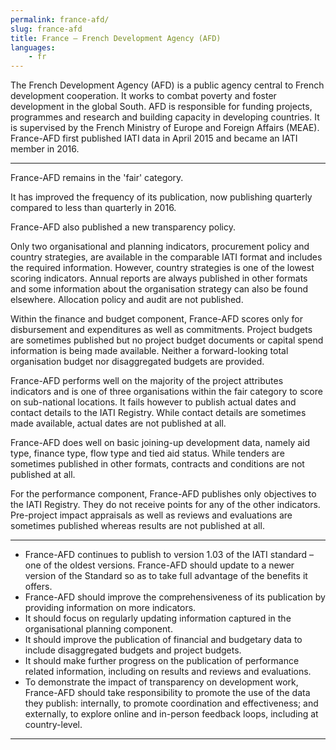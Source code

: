 ```yaml
---
permalink: france-afd/
slug: france-afd
title: France – French Development Agency (AFD)
languages:
    - fr
---
```


The French Development Agency (AFD) is a public agency central to French development cooperation. It works to combat poverty and foster development in the global South. AFD is responsible for funding projects, programmes and research and building capacity in developing countries. It is supervised by the French Ministry of Europe and Foreign Affairs (MEAE). France-AFD first published IATI data in April 2015 and became an IATI member in 2016.

---

France-AFD remains in the 'fair' category.

It has improved the frequency of its publication, now publishing quarterly compared to less than quarterly in 2016.

France-AFD also published a new transparency policy.

Only two organisational and planning indicators, procurement policy and country strategies, are available in the comparable IATI format and includes the required information. However, country strategies is one of the lowest scoring indicators. Annual reports are always published in other formats and some information about the organisation strategy can also be found elsewhere.  Allocation policy and audit are not published.

Within the finance and budget component, France-AFD scores only for disbursement and expenditures as well as commitments. Project budgets are sometimes published but no project budget documents or capital spend information is being made available. Neither a forward-looking total organisation budget nor disaggregated budgets are provided.

France-AFD performs well on the majority of the project attributes indicators and is one of three organisations within the fair category to score on sub-national locations. It fails however to publish actual dates and contact details to the IATI Registry. While contact details are sometimes made available, actual dates are not published at all.

France-AFD does well on basic joining-up development data, namely aid type, finance type, flow type and tied aid status. While tenders are sometimes published in other formats, contracts and conditions are not published at all.

For the performance component, France-AFD publishes only objectives to the IATI Registry. They do not receive points for any of the other indicators. Pre-project impact appraisals as well as reviews and evaluations are sometimes published whereas results are not published at all.

---

 * France-AFD continues to publish to version 1.03 of the IATI standard – one of the oldest versions. France-AFD should update to a newer version of the Standard so as to take full advantage of the benefits it offers.
 * France-AFD should improve the comprehensiveness of its publication by providing information on more indicators.
 * It should focus on regularly updating information captured in the organisational planning component.
 * It should improve the publication of financial and budgetary data to include disaggregated budgets and project budgets.
 * It should make further progress on the publication of performance related information, including on results and reviews and evaluations.
 * To demonstrate the impact of transparency on development work, France-AFD should take responsibility to promote the use of the data they publish: internally, to promote coordination and effectiveness; and externally, to explore online and in-person feedback loops, including at country-level.

---
